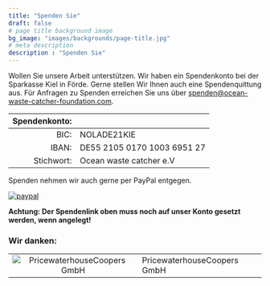 ```yaml
---
title: "Spenden Sie"
draft: false
# page title background image
bg_image: "images/backgrounds/page-title.jpg"
# meta description
description : "Spenden Sie"
---
```


Wollen Sie unsere Arbeit unterstützen. Wir haben ein Spendenkonto bei der Sparkasse Kiel in Förde. Gerne stellen Wir Ihnen auch eine Spendenquittung aus.
Für Anfragen zu Spenden erreichen Sie uns über <spenden@ocean-waste-catcher-foundation.com>.

|Spendenkonto:||
|--:|---|
|BIC:|NOLADE21KIE|
|IBAN:|DE55 2105 0170 1003 6951 27|
|Stichwort:|Ocean waste catcher e.V|

Spenden nehmen wir auch gerne per PayPal entgegen.

[![paypal](https://www.paypalobjects.com/de_DE/i/btn/btn_donateCC_LG.gif)](https://www.paypal.com/cgi-bin/webscr?cmd=_s-xclick&hosted_button_id=WVF623ULXCQGL)

**Achtung: Der Spendenlink oben muss noch auf unser Konto gesetzt werden, wenn angelegt!**

### Wir danken:

|||
|:-:|--|
|![PricewaterhouseCoopers GmbH](../images/donate/pwc-logo.png) | PricewaterhouseCoopers GmbH|


